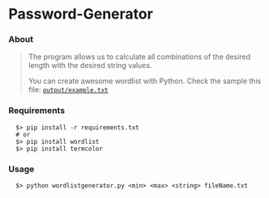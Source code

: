# Password-Generator

### About
>The program allows us to calculate all combinations of the desired length with the desired string values.
>
  > You can create awesome wordlist with Python.
  > Check the sample this file: [`output/example.txt`](output/example.txt)

### Requirements

```
  $> pip install -r requirements.txt
  # or
  $> pip install wordlist 
  $> pip install termcolor
```

### Usage

```
  $> python wordlistgenerator.py <min> <max> <string> fileName.txt
```
